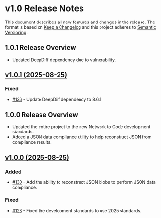 # v1.0 Release Notes

This document describes all new features and changes in the release. The format is based on [Keep a Changelog](https://keepachangelog.com/en/1.0.0/) and this project adheres to [Semantic Versioning](https://semver.org/spec/v2.0.0.html).

## 1.0.1 Release Overview

- Updated DeepDiff dependency due to vulnerability.

## [v1.0.1 (2025-08-25)](https://github.com/networktocode/jdiff/releases/tag/v1.0.1)

### Fixed

- [#136](https://github.com/networktocode/jdiff/issues/136) - Update DeepDiif dependency to 8.6.1


## 1.0.0 Release Overview

- Updated the entire project to the new Network to Code development standards.
- Added a JSON data compliance utility to help reconstruct JSON from compliance results.

## [v1.0.0 (2025-08-25)](https://github.com/networktocode/jdiff/releases/tag/v1.0.0)

### Added

- [#130](https://github.com/networktocode/jdiff/issues/130) - Add the ability to reconstruct JSON blobs to perform JSON data compliance.

### Fixed

- [#128](https://github.com/networktocode/jdiff/issues/128) - Fixed the development standards to use 2025 standards.
